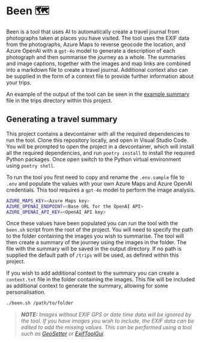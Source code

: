 # Been 🗺️

Been is a tool that uses AI to automatically create a travel journal from photographs taken at places you have visited. The tool uses the EXIF data from the photographs, Azure Maps to reverse geocode the location, and Azure OpenAI with a `gpt-4o` model to generate a description of each photograph and then summarise the journey as a whole. The summaries and image captions, together with the images and map links are combined into a markdown file to create a travel journal. Additional context also can be supplied in the form of a context file to provide further information about your trips.

An example of the output of the tool can be seen in the [example summary](/trips/summary.md) file in the trips directory within this project.

## Generating a travel summary

This project contains a devcontainer with all the required dependencies to run the tool. Clone this repository locally, and open in Visual Studio Code. You will be prompted to open the project in a devcontainer, which will install all the required dependencies, and run `poetry install` to install the required Python packages. Once open switch to the Python virtual environment using `poetry shell`.

To run the tool you first need to copy and rename the `.env.sample` file to `.env` and populate the values with your own Azure Maps and Azure OpenAI credentials. This tool requires a `gpt-4o` model to perform the image analysis.

```bash
AZURE_MAPS_KEY=<Azure Maps key>
AZURE_OPENAI_ENDPOINT=<Base URL for the OpenAI API>
AZURE_OPENAI_API_KEY=<OpenAI API key>
```

Once these values have been populated you can run the tool with the `been.sh` script from the root of the project. You will need to specify the path to the folder containing the images you wish to summarise. The tool will then create a summary of the journey using the images in the folder. The file with the summary will be saved in the output directory. If no path is supplied the default path of `/trips` will be used, as defined within this project.

If you wish to add additional context to the summary you can create a `context.txt` file in the folder containing the images. This file will be included as additional context to generate the summary, allowing for some personalisation.

```bash
./been.sh /path/to/folder
```

> ***NOTE:** Images without EXIF GPS or date time data will be ignored by the tool. If you have images you wish to include, the EXIF data can be edited to add the missing values. This can be performed using a tool such as [GeoSetter](https://geosetter.de/en/main-en/) or [ExifToolGui](https://github.com/FrankBijnen/ExifToolGui/).*
